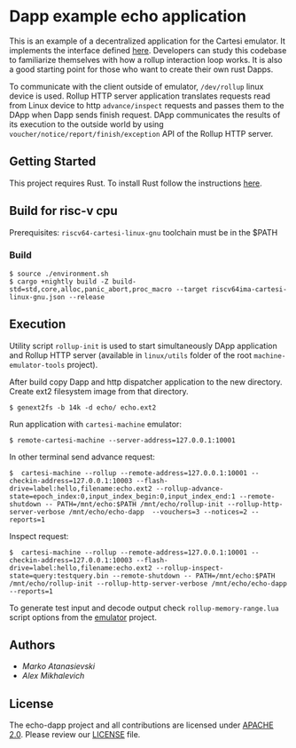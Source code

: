# Dapp example echo application

This is an example of a decentralized application for the Cartesi emulator. It implements the interface defined [here](https://github.com/cartesi/rollups/blob/develop/openapi/dapp.yaml).
Developers can study this codebase to familiarize themselves with how a rollup interaction loop works.
It is also a good starting point for those who want to create their own rust Dapps.

To communicate with the client outside of emulator, `/dev/rollup` linux device is used. Rollup HTTP server application translates requests read from Linux device to http `advance/inspect` requests and passes them to the DApp when Dapp sends finish request. DApp communicates the results of its execution to the outside world by using `voucher/notice/report/finish/exception` API of the Rollup HTTP server.

## Getting Started

This project requires Rust.
To install Rust follow the instructions [here](https://www.rust-lang.org/tools/install).


## Build for risc-v cpu

Prerequisites: `riscv64-cartesi-linux-gnu` toolchain must be in the $PATH

### Build
```shell
$ source ./environment.sh
$ cargo +nightly build -Z build-std=std,core,alloc,panic_abort,proc_macro --target riscv64ima-cartesi-linux-gnu.json --release
```

## Execution 

Utility script `rollup-init`  is used to start simultaneously DApp application and  Rollup HTTP server (available in `linux/utils` folder of the root `machine-emulator-tools` project).

After build copy Dapp and http dispatcher application to the new directory. Create ext2 filesystem image from that directory.

```shell
$ genext2fs -b 14k -d echo/ echo.ext2
```

Run application with `cartesi-machine` emulator:
```shell
$ remote-cartesi-machine --server-address=127.0.0.1:10001
```
In other terminal send advance request:
```shell
$  cartesi-machine --rollup --remote-address=127.0.0.1:10001 --checkin-address=127.0.0.1:10003 --flash-drive=label:hello,filename:echo.ext2 --rollup-advance-state=epoch_index:0,input_index_begin:0,input_index_end:1 --remote-shutdown -- PATH=/mnt/echo:$PATH /mnt/echo/rollup-init --rollup-http-server-verbose /mnt/echo/echo-dapp  --vouchers=3 --notices=2 --reports=1
```

Inspect request:
```shell
$  cartesi-machine --rollup --remote-address=127.0.0.1:10001 --checkin-address=127.0.0.1:10003 --flash-drive=label:hello,filename:echo.ext2 --rollup-inspect-state=query:testquery.bin --remote-shutdown -- PATH=/mnt/echo:$PATH /mnt/echo/rollup-init --rollup-http-server-verbose /mnt/echo/echo-dapp --reports=1
```

To generate test input and decode output check `rollup-memory-range.lua` script options from the [emulator](https://github.com/cartesi/machine-emulator) project. 


## Authors

* *Marko Atanasievski*
* *Alex Mikhalevich*

## License

The echo-dapp project and all contributions are licensed under
[APACHE 2.0](https://www.apache.org/licenses/LICENSE-2.0). Please review our [LICENSE](LICENSE) file.

